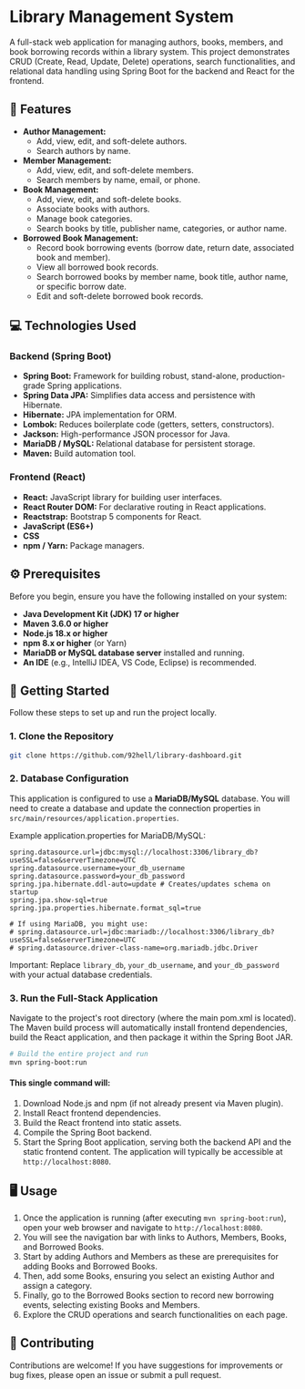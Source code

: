 # Library Management System

A full-stack web application for managing authors, books, members, and book borrowing records within a library system. This project demonstrates CRUD (Create, Read, Update, Delete) operations, search functionalities, and relational data handling using Spring Boot for the backend and React for the frontend.

## 🚀 Features

* **Author Management:**
    * Add, view, edit, and soft-delete authors.
    * Search authors by name.
* **Member Management:**
    * Add, view, edit, and soft-delete members.
    * Search members by name, email, or phone.
* **Book Management:**
    * Add, view, edit, and soft-delete books.
    * Associate books with authors.
    * Manage book categories.
    * Search books by title, publisher name, categories, or author name.
* **Borrowed Book Management:**
    * Record book borrowing events (borrow date, return date, associated book and member).
    * View all borrowed book records.
    * Search borrowed books by member name, book title, author name, or specific borrow date.
    * Edit and soft-delete borrowed book records.

## 💻 Technologies Used

### Backend (Spring Boot)

* **Spring Boot:** Framework for building robust, stand-alone, production-grade Spring applications.
* **Spring Data JPA:** Simplifies data access and persistence with Hibernate.
* **Hibernate:** JPA implementation for ORM.
* **Lombok:** Reduces boilerplate code (getters, setters, constructors).
* **Jackson:** High-performance JSON processor for Java.
* **MariaDB / MySQL:** Relational database for persistent storage.
* **Maven:** Build automation tool.

### Frontend (React)

* **React:** JavaScript library for building user interfaces.
* **React Router DOM:** For declarative routing in React applications.
* **Reactstrap:** Bootstrap 5 components for React.
* **JavaScript (ES6+)**
* **CSS**
* **npm / Yarn:** Package managers.

## ⚙️ Prerequisites

Before you begin, ensure you have the following installed on your system:

* **Java Development Kit (JDK) 17 or higher**
* **Maven 3.6.0 or higher**
* **Node.js 18.x or higher**
* **npm 8.x or higher** (or Yarn)
* **MariaDB or MySQL database server** installed and running.
* **An IDE** (e.g., IntelliJ IDEA, VS Code, Eclipse) is recommended.

## 🚀 Getting Started

Follow these steps to set up and run the project locally.

### 1. Clone the Repository

```bash
git clone https://github.com/92hell/library-dashboard.git
```

### 2. Database Configuration
This application is configured to use a **MariaDB/MySQL** database.
You will need to create a database and update the connection properties in `src/main/resources/application.properties`.

Example application.properties for MariaDB/MySQL:

```properties
spring.datasource.url=jdbc:mysql://localhost:3306/library_db?useSSL=false&serverTimezone=UTC
spring.datasource.username=your_db_username
spring.datasource.password=your_db_password
spring.jpa.hibernate.ddl-auto=update # Creates/updates schema on startup
spring.jpa.show-sql=true
spring.jpa.properties.hibernate.format_sql=true

# If using MariaDB, you might use:
# spring.datasource.url=jdbc:mariadb://localhost:3306/library_db?useSSL=false&serverTimezone=UTC
# spring.datasource.driver-class-name=org.mariadb.jdbc.Driver
```
Important: Replace `library_db`, `your_db_username`, and `your_db_password` with your actual database credentials.

### 3. Run the Full-Stack Application
Navigate to the project's root directory (where the main pom.xml is located).
The Maven build process will automatically install frontend dependencies, build the React application, and then package it within the Spring Boot JAR.

```bash
# Build the entire project and run
mvn spring-boot:run
```

#### This single command will:

1. Download Node.js and npm (if not already present via Maven plugin).
2. Install React frontend dependencies.
3. Build the React frontend into static assets.
4. Compile the Spring Boot backend.
5. Start the Spring Boot application, serving both the backend API and the static frontend content.
The application will typically be accessible at `http://localhost:8080`.

## 🖥️ Usage

1. Once the application is running (after executing `mvn spring-boot:run`), open your web browser and navigate to `http://localhost:8080`.
2. You will see the navigation bar with links to Authors, Members, Books, and Borrowed Books.
3. Start by adding Authors and Members as these are prerequisites for adding Books and Borrowed Books.
4. Then, add some Books, ensuring you select an existing Author and assign a category.
5. Finally, go to the Borrowed Books section to record new borrowing events, selecting existing Books and Members.
6. Explore the CRUD operations and search functionalities on each page.

## 🤝 Contributing
Contributions are welcome! If you have suggestions for improvements or bug fixes, please open an issue or submit a pull request.